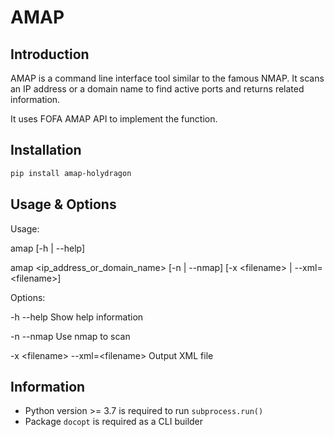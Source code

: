 # AMAP

## Introduction

AMAP is a command line interface tool similar to the famous NMAP. It scans an IP address or a domain name to find active ports and returns related information.

It uses FOFA AMAP API to implement the function.

## Installation

```bash
pip install amap-holydragon
```

## Usage & Options

Usage:

  amap [-h | --help]

  amap <ip_address_or_domain_name> [-n | --nmap] [-x <filename\> | --xml=<filename\>]

Options:

  -h --help  Show help information

  -n --nmap  Use nmap to scan

  -x <filename\> --xml=<filename\>  Output XML file

## Information

* Python version >= 3.7 is required to run `subprocess.run()`
* Package `docopt` is required as a CLI builder